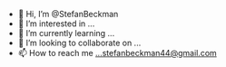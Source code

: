 - 👋 Hi, I’m @StefanBeckman
- 👀 I’m interested in ...
- 🌱 I’m currently learning ...
- 💞️ I’m looking to collaborate on ...
- 📫 How to reach me ...stefanbeckman44@gmail.com

<!---
StefanBeckman/StefanBeckman is a ✨ special ✨ repository because its `README.md` (this file) appears on your GitHub profile.
You can click the Preview link to take a look at your changes.
--->
